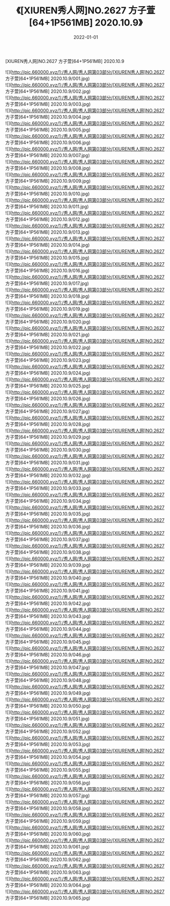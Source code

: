 ﻿---
layout: post
title:  《[XIUREN秀人网]NO.2627 方子萱[64+1P561MB] 2020.10.9》
date:   2022-01-01
img: http://pic.660000.xyz/1:/秀人网/秀人网第03部分/[XIUREN秀人网]NO.2627 方子萱[64+1P561MB] 2020.10.9/000.jpg
categories: [美女, 清纯, 唯美]
---

[XIUREN秀人网]NO.2627 方子萱[64+1P561MB] 2020.10.9

 ![](http://pic.660000.xyz/1:/秀人网/秀人网第03部分/[XIUREN秀人网]NO.2627 方子萱[64+1P561MB] 2020.10.9/001.jpg) <br>![](http://pic.660000.xyz/1:/秀人网/秀人网第03部分/[XIUREN秀人网]NO.2627 方子萱[64+1P561MB] 2020.10.9/002.jpg) <br>![](http://pic.660000.xyz/1:/秀人网/秀人网第03部分/[XIUREN秀人网]NO.2627 方子萱[64+1P561MB] 2020.10.9/003.jpg) <br>![](http://pic.660000.xyz/1:/秀人网/秀人网第03部分/[XIUREN秀人网]NO.2627 方子萱[64+1P561MB] 2020.10.9/004.jpg) <br>![](http://pic.660000.xyz/1:/秀人网/秀人网第03部分/[XIUREN秀人网]NO.2627 方子萱[64+1P561MB] 2020.10.9/005.jpg) <br>![](http://pic.660000.xyz/1:/秀人网/秀人网第03部分/[XIUREN秀人网]NO.2627 方子萱[64+1P561MB] 2020.10.9/006.jpg) <br>![](http://pic.660000.xyz/1:/秀人网/秀人网第03部分/[XIUREN秀人网]NO.2627 方子萱[64+1P561MB] 2020.10.9/007.jpg) <br>![](http://pic.660000.xyz/1:/秀人网/秀人网第03部分/[XIUREN秀人网]NO.2627 方子萱[64+1P561MB] 2020.10.9/008.jpg) <br>![](http://pic.660000.xyz/1:/秀人网/秀人网第03部分/[XIUREN秀人网]NO.2627 方子萱[64+1P561MB] 2020.10.9/009.jpg) <br>![](http://pic.660000.xyz/1:/秀人网/秀人网第03部分/[XIUREN秀人网]NO.2627 方子萱[64+1P561MB] 2020.10.9/010.jpg) <br>![](http://pic.660000.xyz/1:/秀人网/秀人网第03部分/[XIUREN秀人网]NO.2627 方子萱[64+1P561MB] 2020.10.9/011.jpg) <br>![](http://pic.660000.xyz/1:/秀人网/秀人网第03部分/[XIUREN秀人网]NO.2627 方子萱[64+1P561MB] 2020.10.9/012.jpg) <br>![](http://pic.660000.xyz/1:/秀人网/秀人网第03部分/[XIUREN秀人网]NO.2627 方子萱[64+1P561MB] 2020.10.9/013.jpg) <br>![](http://pic.660000.xyz/1:/秀人网/秀人网第03部分/[XIUREN秀人网]NO.2627 方子萱[64+1P561MB] 2020.10.9/014.jpg) <br>![](http://pic.660000.xyz/1:/秀人网/秀人网第03部分/[XIUREN秀人网]NO.2627 方子萱[64+1P561MB] 2020.10.9/015.jpg) <br>![](http://pic.660000.xyz/1:/秀人网/秀人网第03部分/[XIUREN秀人网]NO.2627 方子萱[64+1P561MB] 2020.10.9/016.jpg) <br>![](http://pic.660000.xyz/1:/秀人网/秀人网第03部分/[XIUREN秀人网]NO.2627 方子萱[64+1P561MB] 2020.10.9/017.jpg) <br>![](http://pic.660000.xyz/1:/秀人网/秀人网第03部分/[XIUREN秀人网]NO.2627 方子萱[64+1P561MB] 2020.10.9/018.jpg) <br>![](http://pic.660000.xyz/1:/秀人网/秀人网第03部分/[XIUREN秀人网]NO.2627 方子萱[64+1P561MB] 2020.10.9/019.jpg) <br>![](http://pic.660000.xyz/1:/秀人网/秀人网第03部分/[XIUREN秀人网]NO.2627 方子萱[64+1P561MB] 2020.10.9/020.jpg) <br>![](http://pic.660000.xyz/1:/秀人网/秀人网第03部分/[XIUREN秀人网]NO.2627 方子萱[64+1P561MB] 2020.10.9/021.jpg) <br>![](http://pic.660000.xyz/1:/秀人网/秀人网第03部分/[XIUREN秀人网]NO.2627 方子萱[64+1P561MB] 2020.10.9/022.jpg) <br>![](http://pic.660000.xyz/1:/秀人网/秀人网第03部分/[XIUREN秀人网]NO.2627 方子萱[64+1P561MB] 2020.10.9/023.jpg) <br>![](http://pic.660000.xyz/1:/秀人网/秀人网第03部分/[XIUREN秀人网]NO.2627 方子萱[64+1P561MB] 2020.10.9/024.jpg) <br>![](http://pic.660000.xyz/1:/秀人网/秀人网第03部分/[XIUREN秀人网]NO.2627 方子萱[64+1P561MB] 2020.10.9/025.jpg) <br>![](http://pic.660000.xyz/1:/秀人网/秀人网第03部分/[XIUREN秀人网]NO.2627 方子萱[64+1P561MB] 2020.10.9/026.jpg) <br>![](http://pic.660000.xyz/1:/秀人网/秀人网第03部分/[XIUREN秀人网]NO.2627 方子萱[64+1P561MB] 2020.10.9/027.jpg) <br>![](http://pic.660000.xyz/1:/秀人网/秀人网第03部分/[XIUREN秀人网]NO.2627 方子萱[64+1P561MB] 2020.10.9/028.jpg) <br>![](http://pic.660000.xyz/1:/秀人网/秀人网第03部分/[XIUREN秀人网]NO.2627 方子萱[64+1P561MB] 2020.10.9/029.jpg) <br>![](http://pic.660000.xyz/1:/秀人网/秀人网第03部分/[XIUREN秀人网]NO.2627 方子萱[64+1P561MB] 2020.10.9/030.jpg) <br>![](http://pic.660000.xyz/1:/秀人网/秀人网第03部分/[XIUREN秀人网]NO.2627 方子萱[64+1P561MB] 2020.10.9/031.jpg) <br>![](http://pic.660000.xyz/1:/秀人网/秀人网第03部分/[XIUREN秀人网]NO.2627 方子萱[64+1P561MB] 2020.10.9/032.jpg) <br>![](http://pic.660000.xyz/1:/秀人网/秀人网第03部分/[XIUREN秀人网]NO.2627 方子萱[64+1P561MB] 2020.10.9/033.jpg) <br>![](http://pic.660000.xyz/1:/秀人网/秀人网第03部分/[XIUREN秀人网]NO.2627 方子萱[64+1P561MB] 2020.10.9/034.jpg) <br>![](http://pic.660000.xyz/1:/秀人网/秀人网第03部分/[XIUREN秀人网]NO.2627 方子萱[64+1P561MB] 2020.10.9/035.jpg) <br>![](http://pic.660000.xyz/1:/秀人网/秀人网第03部分/[XIUREN秀人网]NO.2627 方子萱[64+1P561MB] 2020.10.9/036.jpg) <br>![](http://pic.660000.xyz/1:/秀人网/秀人网第03部分/[XIUREN秀人网]NO.2627 方子萱[64+1P561MB] 2020.10.9/037.jpg) <br>![](http://pic.660000.xyz/1:/秀人网/秀人网第03部分/[XIUREN秀人网]NO.2627 方子萱[64+1P561MB] 2020.10.9/038.jpg) <br>![](http://pic.660000.xyz/1:/秀人网/秀人网第03部分/[XIUREN秀人网]NO.2627 方子萱[64+1P561MB] 2020.10.9/039.jpg) <br>![](http://pic.660000.xyz/1:/秀人网/秀人网第03部分/[XIUREN秀人网]NO.2627 方子萱[64+1P561MB] 2020.10.9/040.jpg) <br>![](http://pic.660000.xyz/1:/秀人网/秀人网第03部分/[XIUREN秀人网]NO.2627 方子萱[64+1P561MB] 2020.10.9/041.jpg) <br>![](http://pic.660000.xyz/1:/秀人网/秀人网第03部分/[XIUREN秀人网]NO.2627 方子萱[64+1P561MB] 2020.10.9/042.jpg) <br>![](http://pic.660000.xyz/1:/秀人网/秀人网第03部分/[XIUREN秀人网]NO.2627 方子萱[64+1P561MB] 2020.10.9/043.jpg) <br>![](http://pic.660000.xyz/1:/秀人网/秀人网第03部分/[XIUREN秀人网]NO.2627 方子萱[64+1P561MB] 2020.10.9/044.jpg) <br>![](http://pic.660000.xyz/1:/秀人网/秀人网第03部分/[XIUREN秀人网]NO.2627 方子萱[64+1P561MB] 2020.10.9/045.jpg) <br>![](http://pic.660000.xyz/1:/秀人网/秀人网第03部分/[XIUREN秀人网]NO.2627 方子萱[64+1P561MB] 2020.10.9/046.jpg) <br>![](http://pic.660000.xyz/1:/秀人网/秀人网第03部分/[XIUREN秀人网]NO.2627 方子萱[64+1P561MB] 2020.10.9/047.jpg) <br>![](http://pic.660000.xyz/1:/秀人网/秀人网第03部分/[XIUREN秀人网]NO.2627 方子萱[64+1P561MB] 2020.10.9/048.jpg) <br>![](http://pic.660000.xyz/1:/秀人网/秀人网第03部分/[XIUREN秀人网]NO.2627 方子萱[64+1P561MB] 2020.10.9/049.jpg) <br>![](http://pic.660000.xyz/1:/秀人网/秀人网第03部分/[XIUREN秀人网]NO.2627 方子萱[64+1P561MB] 2020.10.9/050.jpg) <br>![](http://pic.660000.xyz/1:/秀人网/秀人网第03部分/[XIUREN秀人网]NO.2627 方子萱[64+1P561MB] 2020.10.9/051.jpg) <br>![](http://pic.660000.xyz/1:/秀人网/秀人网第03部分/[XIUREN秀人网]NO.2627 方子萱[64+1P561MB] 2020.10.9/052.jpg) <br>![](http://pic.660000.xyz/1:/秀人网/秀人网第03部分/[XIUREN秀人网]NO.2627 方子萱[64+1P561MB] 2020.10.9/053.jpg) <br>![](http://pic.660000.xyz/1:/秀人网/秀人网第03部分/[XIUREN秀人网]NO.2627 方子萱[64+1P561MB] 2020.10.9/054.jpg) <br>![](http://pic.660000.xyz/1:/秀人网/秀人网第03部分/[XIUREN秀人网]NO.2627 方子萱[64+1P561MB] 2020.10.9/055.jpg) <br>![](http://pic.660000.xyz/1:/秀人网/秀人网第03部分/[XIUREN秀人网]NO.2627 方子萱[64+1P561MB] 2020.10.9/056.jpg) <br>![](http://pic.660000.xyz/1:/秀人网/秀人网第03部分/[XIUREN秀人网]NO.2627 方子萱[64+1P561MB] 2020.10.9/057.jpg) <br>![](http://pic.660000.xyz/1:/秀人网/秀人网第03部分/[XIUREN秀人网]NO.2627 方子萱[64+1P561MB] 2020.10.9/058.jpg) <br>![](http://pic.660000.xyz/1:/秀人网/秀人网第03部分/[XIUREN秀人网]NO.2627 方子萱[64+1P561MB] 2020.10.9/059.jpg) <br>![](http://pic.660000.xyz/1:/秀人网/秀人网第03部分/[XIUREN秀人网]NO.2627 方子萱[64+1P561MB] 2020.10.9/060.jpg) <br>![](http://pic.660000.xyz/1:/秀人网/秀人网第03部分/[XIUREN秀人网]NO.2627 方子萱[64+1P561MB] 2020.10.9/061.jpg) <br>![](http://pic.660000.xyz/1:/秀人网/秀人网第03部分/[XIUREN秀人网]NO.2627 方子萱[64+1P561MB] 2020.10.9/062.jpg) <br>![](http://pic.660000.xyz/1:/秀人网/秀人网第03部分/[XIUREN秀人网]NO.2627 方子萱[64+1P561MB] 2020.10.9/063.jpg) <br>![](http://pic.660000.xyz/1:/秀人网/秀人网第03部分/[XIUREN秀人网]NO.2627 方子萱[64+1P561MB] 2020.10.9/064.jpg) <br>![](http://pic.660000.xyz/1:/秀人网/秀人网第03部分/[XIUREN秀人网]NO.2627 方子萱[64+1P561MB] 2020.10.9/065.jpg) <br>
